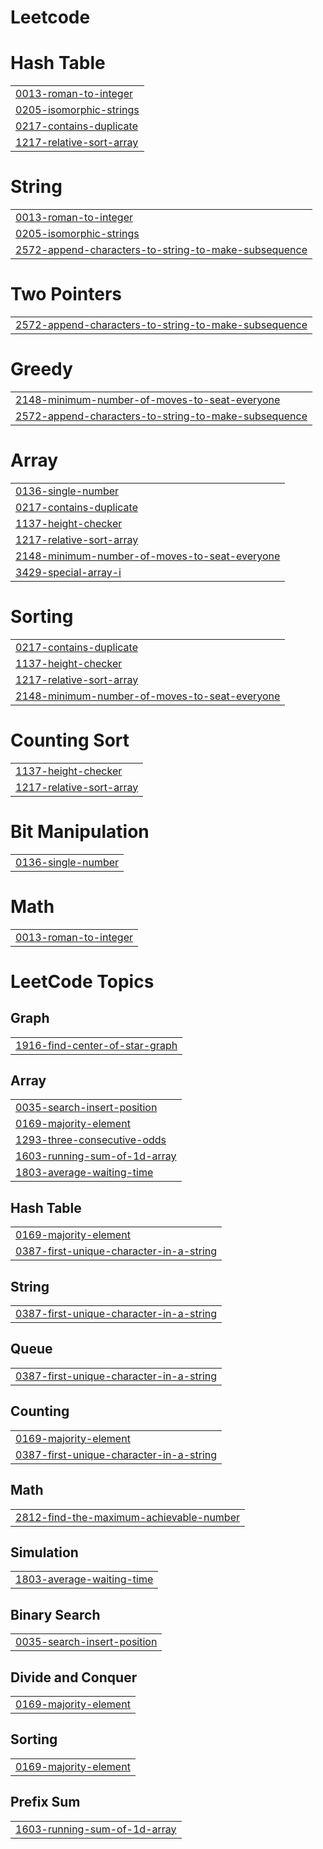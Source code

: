 # Leetcode


# Hash Table
|  |
| ------- |
| [0013-roman-to-integer](https://github.com/ravikiran152005/Leetcode/tree/master/0013-roman-to-integer) |
| [0205-isomorphic-strings](https://github.com/ravikiran152005/Leetcode/tree/master/0205-isomorphic-strings) |
| [0217-contains-duplicate](https://github.com/ravikiran152005/Leetcode/tree/master/0217-contains-duplicate) |
| [1217-relative-sort-array](https://github.com/ravikiran152005/Leetcode/tree/master/1217-relative-sort-array) |
# String
|  |
| ------- |
| [0013-roman-to-integer](https://github.com/ravikiran152005/Leetcode/tree/master/0013-roman-to-integer) |
| [0205-isomorphic-strings](https://github.com/ravikiran152005/Leetcode/tree/master/0205-isomorphic-strings) |
| [2572-append-characters-to-string-to-make-subsequence](https://github.com/ravikiran152005/Leetcode/tree/master/2572-append-characters-to-string-to-make-subsequence) |
# Two Pointers
|  |
| ------- |
| [2572-append-characters-to-string-to-make-subsequence](https://github.com/ravikiran152005/Leetcode/tree/master/2572-append-characters-to-string-to-make-subsequence) |
# Greedy
|  |
| ------- |
| [2148-minimum-number-of-moves-to-seat-everyone](https://github.com/ravikiran152005/Leetcode/tree/master/2148-minimum-number-of-moves-to-seat-everyone) |
| [2572-append-characters-to-string-to-make-subsequence](https://github.com/ravikiran152005/Leetcode/tree/master/2572-append-characters-to-string-to-make-subsequence) |
# Array
|  |
| ------- |
| [0136-single-number](https://github.com/ravikiran152005/Leetcode/tree/master/0136-single-number) |
| [0217-contains-duplicate](https://github.com/ravikiran152005/Leetcode/tree/master/0217-contains-duplicate) |
| [1137-height-checker](https://github.com/ravikiran152005/Leetcode/tree/master/1137-height-checker) |
| [1217-relative-sort-array](https://github.com/ravikiran152005/Leetcode/tree/master/1217-relative-sort-array) |
| [2148-minimum-number-of-moves-to-seat-everyone](https://github.com/ravikiran152005/Leetcode/tree/master/2148-minimum-number-of-moves-to-seat-everyone) |
| [3429-special-array-i](https://github.com/ravikiran152005/Leetcode/tree/master/3429-special-array-i) |
# Sorting
|  |
| ------- |
| [0217-contains-duplicate](https://github.com/ravikiran152005/Leetcode/tree/master/0217-contains-duplicate) |
| [1137-height-checker](https://github.com/ravikiran152005/Leetcode/tree/master/1137-height-checker) |
| [1217-relative-sort-array](https://github.com/ravikiran152005/Leetcode/tree/master/1217-relative-sort-array) |
| [2148-minimum-number-of-moves-to-seat-everyone](https://github.com/ravikiran152005/Leetcode/tree/master/2148-minimum-number-of-moves-to-seat-everyone) |
# Counting Sort
|  |
| ------- |
| [1137-height-checker](https://github.com/ravikiran152005/Leetcode/tree/master/1137-height-checker) |
| [1217-relative-sort-array](https://github.com/ravikiran152005/Leetcode/tree/master/1217-relative-sort-array) |
# Bit Manipulation
|  |
| ------- |
| [0136-single-number](https://github.com/ravikiran152005/Leetcode/tree/master/0136-single-number) |
# Math
|  |
| ------- |
| [0013-roman-to-integer](https://github.com/ravikiran152005/Leetcode/tree/master/0013-roman-to-integer) |
<!---LeetCode Topics Start-->
# LeetCode Topics
## Graph
|  |
| ------- |
| [1916-find-center-of-star-graph](https://github.com/ravikiran152005/Leetcode/tree/master/1916-find-center-of-star-graph) |
## Array
|  |
| ------- |
| [0035-search-insert-position](https://github.com/ravikiran152005/Leetcode/tree/master/0035-search-insert-position) |
| [0169-majority-element](https://github.com/ravikiran152005/Leetcode/tree/master/0169-majority-element) |
| [1293-three-consecutive-odds](https://github.com/ravikiran152005/Leetcode/tree/master/1293-three-consecutive-odds) |
| [1603-running-sum-of-1d-array](https://github.com/ravikiran152005/Leetcode/tree/master/1603-running-sum-of-1d-array) |
| [1803-average-waiting-time](https://github.com/ravikiran152005/Leetcode/tree/master/1803-average-waiting-time) |
## Hash Table
|  |
| ------- |
| [0169-majority-element](https://github.com/ravikiran152005/Leetcode/tree/master/0169-majority-element) |
| [0387-first-unique-character-in-a-string](https://github.com/ravikiran152005/Leetcode/tree/master/0387-first-unique-character-in-a-string) |
## String
|  |
| ------- |
| [0387-first-unique-character-in-a-string](https://github.com/ravikiran152005/Leetcode/tree/master/0387-first-unique-character-in-a-string) |
## Queue
|  |
| ------- |
| [0387-first-unique-character-in-a-string](https://github.com/ravikiran152005/Leetcode/tree/master/0387-first-unique-character-in-a-string) |
## Counting
|  |
| ------- |
| [0169-majority-element](https://github.com/ravikiran152005/Leetcode/tree/master/0169-majority-element) |
| [0387-first-unique-character-in-a-string](https://github.com/ravikiran152005/Leetcode/tree/master/0387-first-unique-character-in-a-string) |
## Math
|  |
| ------- |
| [2812-find-the-maximum-achievable-number](https://github.com/ravikiran152005/Leetcode/tree/master/2812-find-the-maximum-achievable-number) |
## Simulation
|  |
| ------- |
| [1803-average-waiting-time](https://github.com/ravikiran152005/Leetcode/tree/master/1803-average-waiting-time) |
## Binary Search
|  |
| ------- |
| [0035-search-insert-position](https://github.com/ravikiran152005/Leetcode/tree/master/0035-search-insert-position) |
## Divide and Conquer
|  |
| ------- |
| [0169-majority-element](https://github.com/ravikiran152005/Leetcode/tree/master/0169-majority-element) |
## Sorting
|  |
| ------- |
| [0169-majority-element](https://github.com/ravikiran152005/Leetcode/tree/master/0169-majority-element) |
## Prefix Sum
|  |
| ------- |
| [1603-running-sum-of-1d-array](https://github.com/ravikiran152005/Leetcode/tree/master/1603-running-sum-of-1d-array) |
<!---LeetCode Topics End-->